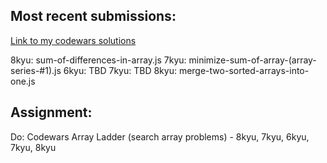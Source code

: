 ## Most recent submissions:
[Link to my codewars solutions](https://github.com/boobeh123/Codewars)

8kyu: sum-of-differences-in-array.js
7kyu: minimize-sum-of-array-(array-series-#1).js
6kyu: TBD
7kyu: TBD
8kyu: merge-two-sorted-arrays-into-one.js

## Assignment:
Do: Codewars Array Ladder (search array problems) - 8kyu, 7kyu, 6kyu, 7kyu, 8kyu